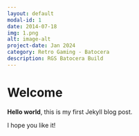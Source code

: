 ```yaml
---
layout: default
modal-id: 1
date: 2014-07-18
img: 1.png
alt: image-alt
project-date: Jan 2024
category: Retro Gaming - Batocera
description: RGS Batocera Build
---
```


# Welcome

**Hello world**, this is my first Jekyll blog post.

I hope you like it!
